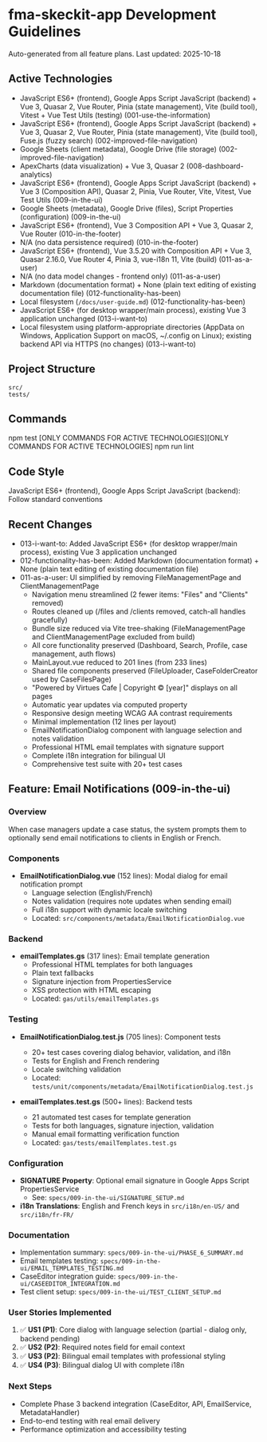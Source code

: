 # fma-skeckit-app Development Guidelines

Auto-generated from all feature plans. Last updated: 2025-10-18

## Active Technologies
- JavaScript ES6+ (frontend), Google Apps Script JavaScript (backend) + Vue 3, Quasar 2, Vue Router, Pinia (state management), Vite (build tool), Vitest + Vue Test Utils (testing) (001-use-the-information)
- JavaScript ES6+ (frontend), Google Apps Script JavaScript (backend) + Vue 3, Quasar 2, Vue Router, Pinia (state management), Vite (build tool), Fuse.js (fuzzy search) (002-improved-file-navigation)
- Google Sheets (client metadata), Google Drive (file storage) (002-improved-file-navigation)
- ApexCharts (data visualization) + Vue 3, Quasar 2 (008-dashboard-analytics)
- JavaScript ES6+ (frontend), Google Apps Script JavaScript (backend) + Vue 3 (Composition API), Quasar 2, Pinia, Vue Router, Vite, Vitest, Vue Test Utils (009-in-the-ui)
- Google Sheets (metadata), Google Drive (files), Script Properties (configuration) (009-in-the-ui)
- JavaScript ES6+ (frontend), Vue 3 Composition API + Vue 3, Quasar 2, Vue Router (010-in-the-footer)
- N/A (no data persistence required) (010-in-the-footer)
- JavaScript ES6+ (frontend), Vue 3.5.20 with Composition API + Vue 3, Quasar 2.16.0, Vue Router 4, Pinia 3, vue-i18n 11, Vite (build) (011-as-a-user)
- N/A (no data model changes - frontend only) (011-as-a-user)
- Markdown (documentation format) + None (plain text editing of existing documentation file) (012-functionality-has-been)
- Local filesystem (`/docs/user-guide.md`) (012-functionality-has-been)
- JavaScript ES6+ (for desktop wrapper/main process), existing Vue 3 application unchanged (013-i-want-to)
- Local filesystem using platform-appropriate directories (AppData on Windows, Application Support on macOS, ~/.config on Linux); existing backend API via HTTPS (no changes) (013-i-want-to)

## Project Structure
```
src/
tests/
```

## Commands
npm test [ONLY COMMANDS FOR ACTIVE TECHNOLOGIES][ONLY COMMANDS FOR ACTIVE TECHNOLOGIES] npm run lint

## Code Style
JavaScript ES6+ (frontend), Google Apps Script JavaScript (backend): Follow standard conventions

## Recent Changes
- 013-i-want-to: Added JavaScript ES6+ (for desktop wrapper/main process), existing Vue 3 application unchanged
- 012-functionality-has-been: Added Markdown (documentation format) + None (plain text editing of existing documentation file)
- 011-as-a-user: UI simplified by removing FileManagementPage and ClientManagementPage
  - Navigation menu streamlined (2 fewer items: "Files" and "Clients" removed)
  - Routes cleaned up (/files and /clients removed, catch-all handles gracefully)
  - Bundle size reduced via Vite tree-shaking (FileManagementPage and ClientManagementPage excluded from build)
  - All core functionality preserved (Dashboard, Search, Profile, case management, auth flows)
  - MainLayout.vue reduced to 201 lines (from 233 lines)
  - Shared file components preserved (FileUploader, CaseFolderCreator used by CaseFilesPage)
  - "Powered by Virtues Cafe | Copyright © [year]" displays on all pages
  - Automatic year updates via computed property
  - Responsive design meeting WCAG AA contrast requirements
  - Minimal implementation (12 lines per layout)
  - EmailNotificationDialog component with language selection and notes validation
  - Professional HTML email templates with signature support
  - Complete i18n integration for bilingual UI
  - Comprehensive test suite with 20+ test cases

## Feature: Email Notifications (009-in-the-ui)

### Overview
When case managers update a case status, the system prompts them to optionally send email notifications to clients in English or French.

### Components
- **EmailNotificationDialog.vue** (152 lines): Modal dialog for email notification prompt
  - Language selection (English/French)
  - Notes validation (requires note updates when sending email)
  - Full i18n support with dynamic locale switching
  - Located: `src/components/metadata/EmailNotificationDialog.vue`

### Backend
- **emailTemplates.gs** (317 lines): Email template generation
  - Professional HTML templates for both languages
  - Plain text fallbacks
  - Signature injection from PropertiesService
  - XSS protection with HTML escaping
  - Located: `gas/utils/emailTemplates.gs`

### Testing
- **EmailNotificationDialog.test.js** (705 lines): Component tests
  - 20+ test cases covering dialog behavior, validation, and i18n
  - Tests for English and French rendering
  - Locale switching validation
  - Located: `tests/unit/components/metadata/EmailNotificationDialog.test.js`

- **emailTemplates.test.gs** (500+ lines): Backend tests
  - 21 automated test cases for template generation
  - Tests for both languages, signature injection, validation
  - Manual email formatting verification function
  - Located: `gas/tests/emailTemplates.test.gs`

### Configuration
- **SIGNATURE Property**: Optional email signature in Google Apps Script PropertiesService
  - See: `specs/009-in-the-ui/SIGNATURE_SETUP.md`
- **i18n Translations**: English and French keys in `src/i18n/en-US/` and `src/i18n/fr-FR/`

### Documentation
- Implementation summary: `specs/009-in-the-ui/PHASE_6_SUMMARY.md`
- Email templates testing: `specs/009-in-the-ui/EMAIL_TEMPLATES_TESTING.md`
- CaseEditor integration guide: `specs/009-in-the-ui/CASEEDITOR_INTEGRATION.md`
- Test client setup: `specs/009-in-the-ui/TEST_CLIENT_SETUP.md`

### User Stories Implemented
1. ✅ **US1 (P1)**: Core dialog with language selection (partial - dialog only, backend pending)
2. ✅ **US2 (P2)**: Required notes field for email context
3. ✅ **US3 (P2)**: Bilingual email templates with professional styling
4. ✅ **US4 (P3)**: Bilingual dialog UI with complete i18n

### Next Steps
- Complete Phase 3 backend integration (CaseEditor, API, EmailService, MetadataHandler)
- End-to-end testing with real email delivery
- Performance optimization and accessibility testing

<!-- MANUAL ADDITIONS START -->
<!-- MANUAL ADDITIONS END -->
